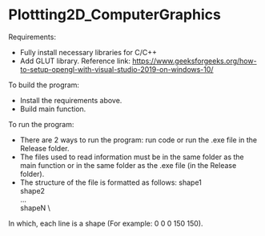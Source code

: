 # Plottting2D_ComputerGraphics

Requirements:
- Fully install necessary libraries for C/C++
- Add GLUT library. Reference link: https://www.geeksforgeeks.org/how-to-setup-opengl-with-visual-studio-2019-on-windows-10/

To build the program:
- Install the requirements above.
- Build main function.

To run the program:
- There are 2 ways to run the program: run code or run the .exe file in the Release folder.
- The files used to read information must be in the same folder as the main function or in the same folder as the .exe file (in the Release folder).
- The structure of the file is formatted as follows:
shape1  \
shape2  \
...     \
shapeN  \

In which, each line is a shape (For example: 0 0 0 150 150).
